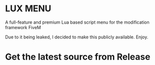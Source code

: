 # LUX MENU
A full-feature and premium Lua based script menu for the modification framework FiveM

Due to it being leaked, I decided to make this publicly available. Enjoy.

# Get the latest source from Release

